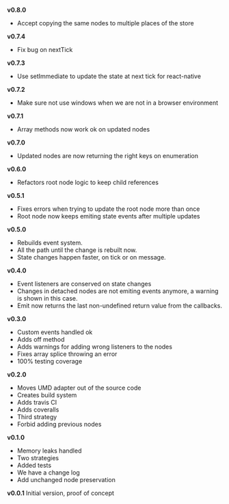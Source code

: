**v0.8.0**
* Accept copying the same nodes to multiple places of the store

**v0.7.4**
* Fix bug on nextTick

**v0.7.3**
* Use setImmediate to update the state at next tick for react-native

**v0.7.2**
* Make sure not use windows when we are not in a browser environment

**v0.7.1**
* Array methods now work ok on updated nodes

**v0.7.0**
* Updated nodes are now returning the right keys on enumeration

**v0.6.0**
* Refactors root node logic to keep child references

**v0.5.1**
* Fixes errors when trying to update the root node more than once
* Root node now keeps emiting state events after multiple updates

**v0.5.0**
* Rebuilds event system.
* All the path until the change is rebuilt now.
* State changes happen faster, on tick or on message.

**v0.4.0**
* Event listeners are conserved on state changes
* Changes in detached nodes are not emiting events anymore, a warning is shown in this case.
* Emit now returns the last non-undefined return value from the callbacks.

**v0.3.0**
* Custom events handled ok
* Adds off method
* Adds warnings for adding wrong listeners to the nodes
* Fixes array splice throwing an error
* 100% testing coverage

**v0.2.0**
* Moves UMD adapter out of the source code
* Creates build system
* Adds travis CI
* Adds coveralls
* Third strategy
* Forbid adding previous nodes

**v0.1.0**
* Memory leaks handled
* Two strategies
* Added tests
* We have a change log
* Add unchanged node preservation

**v0.0.1**
Initial version, proof of concept